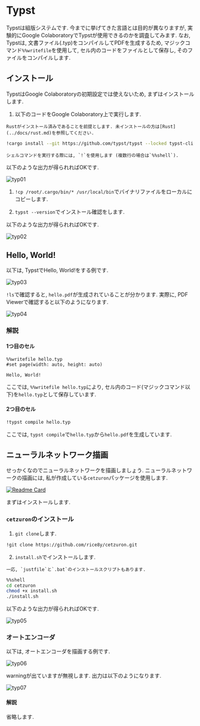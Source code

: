 # Typst

Typstは組版システムです. 今までに挙げてきた言語とは目的が異なりますが, 実験的にGoogle ColaboratoryでTypstが使用できるのかを調査してみます. なお, Typstは, 文書ファイル(.typ)をコンパイルしてPDFを生成するため, マジックコマンド`%%writefile`を使用して, セル内のコードをファイルとして保存し, そのファイルをコンパイルします.

## インストール

TypstはGoogle Colaboratoryの初期設定では使えないため, まずはインストールします.

1. 以下のコードをGoogle Colaboratory上で実行します.

```{warning}
Rustがインストール済みであることを前提とします. 未インストールの方は[Rust](../docs/rust.md)を参照してください.
```

```bash
!cargo install --git https://github.com/typst/typst --locked typst-cli
```

```{tip}
シェルコマンドを実行する際には, `!`を使用します (複数行の場合は`%%shell`).
```

以下のような出力が得られればOKです.

![typ01](../_images/typ01.png)

1. `!cp /root/.cargo/bin/* /usr/local/bin`でバイナリファイルをローカルにコピーします.

2. `typst --version`でインストール確認をします.

以下のような出力が得られればOKです.

![typ02](../_images/typ02.png)

## Hello, World!

以下は, TypstでHello, World!をする例です.

![typ03](../_images/typ03.png)

`!ls`で確認すると, `hello.pdf`が生成されていることが分かります. 実際に, PDF Viewerで確認すると以下のようになります.

![typ04](../_images/typ04.png)

### 解説

#### 1つ目のセル

```typ
%%writefile hello.typ
#set page(width: auto, height: auto)

Hello, World!
```

ここでは, `%%writefile hello.typ`により, セル内のコード(マジックコマンド以下)を`hello.typ`として保存しています.

#### 2つ目のセル

```bash
!typst compile hello.typ
```

ここでは, `typst compile`で`hello.typ`から`hello.pdf`を生成しています.

## ニューラルネットワーク描画

せっかくなのでニューラルネットワークを描画しましょう. ニューラルネットワークの描画には, 私が作成している`cetzuron`パッケージを使用します.

[![Readme Card](https://github-readme-stats.vercel.app/api/pin/?username=rice8y&repo=cetzuron)](https://github.com/rice8y/cetzuron)

まずはインストールします.

### `cetzuron`のインストール

1. `git clone`します.

```bash
!git clone https://github.com/rice8y/cetzuron.git
```

2. `install.sh`でインストールします.

```{note}
一応, `justfile`と`.bat`のインストールスクリプトもあります.
```

```bash
%%shell
cd cetzuron
chmod +x install.sh
./install.sh
```

以下のような出力が得られればOKです.

![typ05](../_images/typ05.png)

### オートエンコーダ

以下は, オートエンコーダを描画する例です.

![typ06](../_images/typ06.png)

warningが出ていますが無視します. 出力は以下のようになります.

![typ07](../_images/typ07.png)

#### 解説

省略します.
